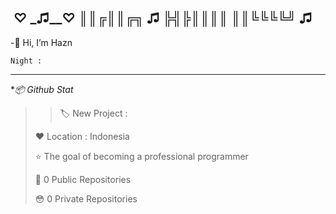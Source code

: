  ♡ _♫__♡
║║╔║║╔╗ ♫
╠╣╠║║║║
║║╚╚╚╚╝ ♫
--


-👋 Hi, I’m Hazn

```i commit repo
Night : 
```
----

**📦 Github Stat*

>> 🏷️ New Project : 
 > 
> ❤️ Location : Indonesia
 > 
> ⭐ The goal of becoming a professional programmer
 > 
> 🙂 0 Public Repositories 
 > 
> 😳 0 Private Repositories  
 > 
